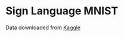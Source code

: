# Sign Language MNIST

Data downloaded from [Kaggle](https://www.kaggle.com/datasets/datamunge/sign-language-mnist/data)
